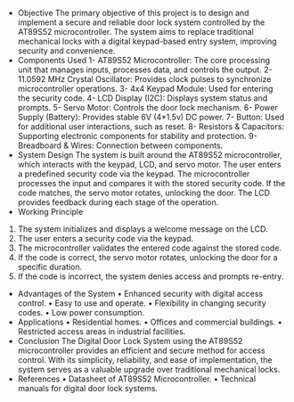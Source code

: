 - Objective
The primary objective of this project is to design and implement a secure and reliable door lock system controlled by the AT89S52 microcontroller. The system aims to replace traditional mechanical locks with a digital keypad-based entry system, improving security and convenience.
- Components Used
1- AT89S52 Microcontroller: The core processing unit that manages inputs, processes data, and controls the output.
2- 11.0592 MHz Crystal Oscillator: Provides clock pulses to synchronize microcontroller operations.
3- 4x4 Keypad Module: Used for entering the security code.
4- LCD Display (I2C): Displays system status and prompts.
5- Servo Motor: Controls the door lock mechanism.
6- Power Supply (Battery): Provides stable 6V (4*1.5v) DC power.
7- Button: Used for additional user interactions, such as reset.
8- Resistors & Capacitors: Supporting electronic components for stability and protection.
9- Breadboard & Wires: Connection between components.
- System Design
The system is built around the AT89S52 microcontroller, which interacts with the keypad, LCD, and servo motor. The user enters a predefined security code via the keypad. The microcontroller processes the input and compares it with the stored security code. If the code matches, the servo motor rotates, unlocking the door. The LCD provides feedback during each stage of the operation.
- Working Principle
1. The system initializes and displays a welcome message on the LCD.
2. The user enters a security code via the keypad.
3. The microcontroller validates the entered code against the stored code.
4. If the code is correct, the servo motor rotates, unlocking the door for a specific duration.
5. If the code is incorrect, the system denies access and prompts re-entry.
- Advantages of the System
• Enhanced security with digital access control.
• Easy to use and operate.
• Flexibility in changing security codes.
• Low power consumption.
- Applications
• Residential homes.
• Offices and commercial buildings.
• Restricted access areas in industrial facilities.
- Conclusion
The Digital Door Lock System using the AT89S52 microcontroller provides an efficient and secure method for access control. With its simplicity, reliability, and ease of implementation, the system serves as a valuable upgrade over traditional mechanical locks.
- References
• Datasheet of AT89S52 Microcontroller.
• Technical manuals for digital door lock systems.
